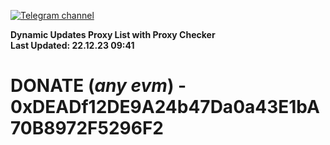 [![Telegram channel](https://img.shields.io/endpoint?url=https://runkit.io/damiankrawczyk/telegram-badge/branches/master?url=https://t.me/n4z4v0d)](https://t.me/n4z4v0d) 

**Dynamic Updates Proxy List with Proxy Checker**  
**Last Updated: 22.12.23 09:41**

# DONATE (_any evm_) - 0xDEADf12DE9A24b47Da0a43E1bA70B8972F5296F2
